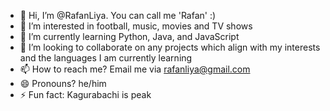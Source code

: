- 👋 Hi, I’m @RafanLiya. You can call me 'Rafan' :)
- 👀 I’m interested in football, music, movies and TV shows
- 🌱 I’m currently learning Python, Java, and JavaScript
- 💞️ I’m looking to collaborate on any projects which align with my interests and the languages I am currently learning
- 📫 How to reach me? Email me via rafanliya@gmail.com
- 😄 Pronouns? he/him
- ⚡ Fun fact: Kagurabachi is peak

<!---
RafanLiya/RafanLiya is a ✨ special ✨ repository because its `README.md` (this file) appears on your GitHub profile.
You can click the Preview link to take a look at your changes.
--->
